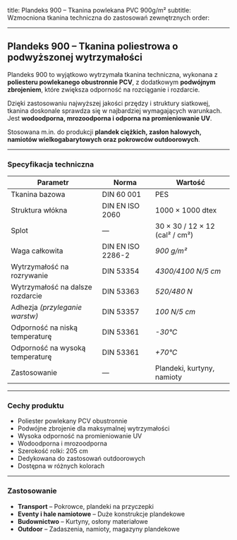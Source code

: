 title: Plandeks 900 – Tkanina powlekana PVC 900g/m² subtitle: Wzmocniona tkanina
techniczna do zastosowań zewnętrznych order:

---

## **Plandeks 900 – Tkanina poliestrowa o podwyższonej wytrzymałości**

Plandeks 900 to wyjątkowo wytrzymała tkanina techniczna, wykonana z **poliesteru
powlekanego obustronnie PCV**, z dodatkowym **podwójnym zbrojeniem**, które
zwiększa odporność na rozciąganie i rozdarcie.

Dzięki zastosowaniu najwyższej jakości przędzy i struktury siatkowej, tkanina
doskonale sprawdza się w najbardziej wymagających warunkach. Jest **wodoodporna,
mrozoodporna i odporna na promieniowanie UV**.

Stosowana m.in. do produkcji **plandek ciężkich, zasłon halowych, namiotów
wielkogabarytowych oraz pokrowców outdoorowych**.

---

### **Specyfikacja techniczna**

| **Parametr**                     | **Norma**         | **Wartość**                    |
| -------------------------------- | ----------------- | ------------------------------ |
| Tkanina bazowa                   | DIN 60 001        | PES                            |
| Struktura włókna                 | DIN EN ISO 2060   | 1000 × 1000 dtex               |
| Splot                            | —                 | 30 × 30 / 12 × 12 (cal² / cm²) |
| Waga całkowita                   | DIN EN ISO 2286-2 | _900 g/m²_                     |
| Wytrzymałość na rozrywanie       | DIN 53354         | _4300/4100 N/5 cm_             |
| Wytrzymałość na dalsze rozdarcie | DIN 53363         | _520/480 N_                    |
| Adhezja _(przyleganie warstw)_   | DIN 53357         | _100 N/5 cm_                   |
| Odporność na niską temperaturę   | DIN 53361         | _-30°C_                        |
| Odporność na wysoką temperaturę  | DIN 53361         | _+70°C_                        |
| Zastosowanie                     | —                 | Plandeki, kurtyny, namioty     |

---

### **Cechy produktu**

- Poliester powlekany PCV obustronnie
- Podwójne zbrojenie dla maksymalnej wytrzymałości
- Wysoka odporność na promieniowanie UV
- Wodoodporna i mrozoodporna
- Szerokość rolki: 205 cm
- Dedykowana do zastosowań outdoorowych
- Dostępna w różnych kolorach

---

### **Zastosowanie**

- **Transport** – Pokrowce, plandeki na przyczepki
- **Eventy i hale namiotowe** – Duże konstrukcje plandekowe
- **Budownictwo** – Kurtyny, osłony materiałowe
- **Outdoor** – Zadaszenia, namioty, magazyny plandekowe
